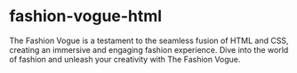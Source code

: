 # fashion-vogue-html
The Fashion Vogue is a testament to the seamless fusion of HTML and CSS, creating an immersive and engaging fashion experience. Dive into the world of fashion and unleash your creativity with The Fashion Vogue.
